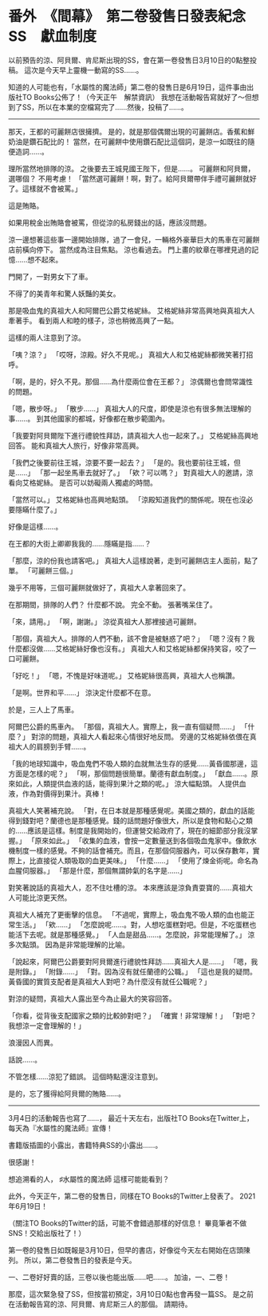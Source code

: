# 番外　《間幕》　第二卷發售日發表紀念SS　獻血制度

以前預告的涼、阿貝爾、肯尼斯出現的SS，會在第一卷發售日3月10日的0點整投稿。
這次是今天早上靈機一動寫的SS……。

知道的人可能也有，「水屬性的魔法師」第二卷的發售日是6月19日，這件事由出版社TO Books公佈了！（今天正午　解禁資訊）
我想在活動報告寫就好了～但想到了SS，所以在本業的空檔寫完了……然後，投稿了……。

---

那天，王都的可麗餅店很擁擠。
是的，就是那個偶爾出現的可麗餅店。香蕉和鮮奶油是鑽石配比的！
當然，在可麗餅中使用鑽石配比這個詞，是涼一如既往的隨便造詞……。

理所當然地排隊的涼。
之後要去王城見國王陛下，但是……。
可麗餅和阿貝爾，選哪個？
不用考慮！
「當然選可麗餅！啊，對了。給阿貝爾帶伴手禮可麗餅就好了。這樣就不會被罵。」

這是賄賂。

如果用稅金出賄賂會被罵，但從涼的私房錢出的話，應該沒問題。

涼一邊想著這些事一邊開始排隊，過了一會兒，一輛格外豪華巨大的馬車在可麗餅店前橫向停下。
當然成為注目焦點。
涼也看過去。
門上畫的紋章在哪裡見過的記憶……想不起來。

門開了，一對男女下了車。

不得了的美青年和驚人妖豔的美女。

那是吸血鬼的真祖大人和阿爾巴公爵艾格妮絲。
艾格妮絲非常高興地與真祖大人牽著手。
看到兩人和睦的樣子，涼也稍微高興了一點。

這樣的兩人注意到了涼。

「咦？涼？」
「哎呀，涼殿。好久不見呢。」
真祖大人和艾格妮絲都微笑著打招呼。

「啊，是的，好久不見。那個……為什麼兩位會在王都？」
涼偶爾也會問常識性的問題。

「嗯，散步呀。」
「散步……」
真祖大人的尺度，即使是涼也有很多無法理解的事……。
到其他國家的都城，好像都在散步範圍內。

「我要對阿貝爾陛下進行禮貌性拜訪，請真祖大人也一起來了。」
艾格妮絲高興地回答。
能和真祖大人旅行，好像非常高興。

「我們之後要前往王城，涼要不要一起去？」
「是的。我也要前往王城，但是……」
「那一起坐馬車去就好了。」
「欸？可以嗎？」
對真祖大人的邀請，涼看向艾格妮絲。
是否可以妨礙兩人獨處的時間。

「當然可以。」
艾格妮絲也高興地點頭。
「涼殿知道我們的關係呢。現在也沒必要隱瞞什麼了。」

好像是這樣……。

在王都的大街上卿卿我我的……隱瞞是指……？

「那麼，涼的份我也請客吧。」
真祖大人這樣說著，走到可麗餅店主人面前，點了單。
「可麗餅三個。」

幾乎不用等，三個可麗餅就做好了，真祖大人拿著回來了。

在那期間，排隊的人們？
什麼都不說。
完全不動。
張著嘴呆住了。

「來，請用。」
「啊，謝謝。」
涼從真祖大人那裡接過可麗餅。

「那個，真祖大人。排隊的人們不動，該不會是被魅惑了吧？」
「嗯？沒有？我什麼都沒做……艾格妮絲好像也沒有。」
真祖大人和艾格妮絲都保持笑容，咬了一口可麗餅。

「好吃！」
「嗯，不愧是好味道呢。」
艾格妮絲很高興，真祖大人也稱讚。

「是啊。世界和平……」
涼決定什麼都不在意。

於是，三人上了馬車。

阿爾巴公爵的馬車內。
「那個，真祖大人。實際上，我一直有個疑問……」
「什麼？」
對涼的問題，真祖大人看起來心情很好地反問。
旁邊的艾格妮絲依偎在真祖大人的肩膀到手臂……。

「我的地球知識中，吸血鬼們不吸人類的血就無法生存的感覺……黃昏國那邊，這方面是怎樣的呢？」
「啊，那個問題很簡單。蘭德有獻血制度。」
「獻血……。原來如此，人類提供血液的話，能得到果汁之類的呢。」
涼大幅點頭。
人提供血液，作為對價得到果汁。真棒！

真祖大人笑著補充說。
「對，在日本就是那種感覺呢。美國之類的，獻血的話能得到錢對吧？蘭德也是那種感覺。錢的話問題好像很大，所以是食物和點心之類的……應該是這樣。制度是我開始的，但運營交給政府了，現在的細節部分我沒掌握。」
「原來如此。」
「收集的血液，會按一定數量送到各個吸血鬼家中。像飲水機制度一樣的感覺。不夠的話會補充。而且，在那個伺服器內，可以保存數年，實際上，比直接從人類吸取的血更美味。」
「什麼……」
「使用了煉金術呢。命名為血腥伺服器。」
「那是什麼，那個無謂帥氣的名字是……」

對笑著說話的真祖大人，忍不住吐槽的涼。
本來應該是涼負責耍寶的……真祖大人可能比涼更天然。

真祖大人補充了更衝擊的信息。
「不過呢，實際上，吸血鬼不吸人類的血也能正常生活。」
「欸……」
「怎麼說呢……。對，人想吃蛋糕對吧。但是，不吃蛋糕也能活下去呢。就是那種感覺。」
「人血是甜品……。怎麼說，非常能理解了。」
涼多次點頭。
因為是非常能理解的比喻。

「說起來，阿爾巴公爵要對阿貝爾進行禮貌性拜訪……真祖大人是……」
「嗯，我是附錄。」
「附錄……」
「對。因為沒有就任蘭德的公職。」
「這也是我的疑問。黃昏國的實質支配者是真祖大人對吧？為什麼沒有就任公職呢？」

對涼的疑問，真祖大人露出至今為止最大的笑容回答。

「你看，從背後支配國家之類的比較帥對吧？」
「確實！非常理解！」
「對吧？我想涼一定會理解的！」

浪漫因人而異。

話說……。

不管怎樣……涼犯了錯誤。
這個時點還沒注意到。

是的，忘了獲得給阿貝爾的賄賂……。

---

3月4日的活動報告也寫了……，
最近十天左右，出版社TO Books在Twitter上，每天為『水屬性的魔法師』宣傳！

書籍版插圖的小露出，書籍特典SS的小露出……。

很感謝！

想追溯看的人，
♯水屬性的魔法師
這樣可能能看到？

此外，今天正午，第二卷的發售日，同樣在TO Books的Twitter上發表了。
2021年6月19日！

（關注TO Books的Twitter的話，可能不會錯過那樣的好信息！
畢竟筆者不做SNS！交給出版社了！）

第一卷的發售日如既報是3月10日，但早的書店，好像從今天左右開始在店頭陳列。
所以，第二卷發售日的發表是今天。

一、二卷好好賣的話，三卷以後也能出版……吧……。
加油，一、二卷！

那麼，這次緊急發了SS，但按當初預定，3月10日0點也會再發一篇SS。
是之前在活動報告寫的涼、阿貝爾、肯尼斯三人的那個。
請期待。